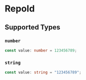 # RepoId


## Supported Types

### `number`

```typescript
const value: number = 123456789;
```

### `string`

```typescript
const value: string = "123456789";
```

